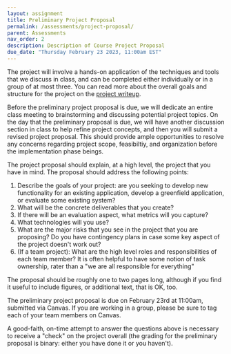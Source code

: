 ```yaml
---
layout: assignment
title: Preliminary Project Proposal
permalink: /assessments/project-proposal/
parent: Assessments
nav_order: 2
description: Description of Course Project Proposal
due_date: "Thursday February 23 2023, 11:00am EST"
---
```


The project will involve a hands-on application of the techniques and tools that we discuss in class, and can be completed either individually or in a group of at most three.  You can read more about the overall goals and structure for the project on the [project writeup]({{site.baseurl}}/assessments/project).

Before the preliminary project proposal is due, we will dedicate an entire class meeting to brainstorming and discussing potential project topics. On the day that the preliminary proposal is due, we will have another discussion section in class to help refine project concepts, and then you will submit a revised project proposal. This should provide ample opportunities to resolve any concerns regarding project scope, feasibiltiy, and organization before the implementation phase beings.

The project proposal should explain, at a high level, the project that you have in mind. The proposal should address the following points:
1. Describe the goals of your project: are you seeking to develop new functionality for an existing application, develop a greenfield application, or evaluate some existing system?
2. What will be the concrete deliverables that you create?
3. If there will be an evaluation aspect, what metrics will you capture? 
4. What technologies will you use?
5. What are the major risks that you see in the project that you are proposing? Do you have contingency plans in case some key aspect of the project doesn't work out?
6. (If a team project): What are the high level roles and responsibilities of each team member? It is often helpful to have some notion of task ownership, rater than a "we are all responsible for everything"

The proposal should be roughly one to two pages long, although if you find it useful to include figures, or additional text, that is OK, too.

The preliminary project proposal is due on February 23rd at 11:00am, submitted via Canvas. If you are working in a group, please be sure to tag each of your team members on Canvas.

A good-faith, on-time attempt to answer the questions above is necessary to receive a "check" on the project overall (the grading for the preliminary proposal is binary: either you have done it or you haven't).